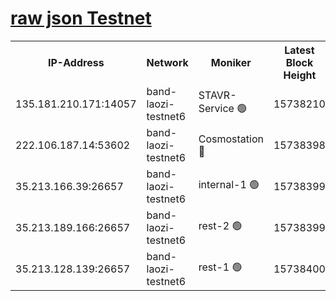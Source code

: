
[raw json Testnet](https://rpc-check.bandt.stavr.tech/bandt/rpcbandt_result.json)
=

<table><tr><th>IP-Address</th><th>Network</th><th>Moniker</th><th>Latest Block Height</th><th>Earliest Block Height</th><th>Catching Up</th><th>Tx Index</th><th>Voting Power</th><th>Scan Time</th></tr><tr><td>135.181.210.171:14057</td><td>band-laozi-testnet6</td><td>STAVR-Service 🟢</td><td>15738210</td><td>15322501</td><td>False</td><td>on</td><td>0</td><td>2024-02-11T03:51:03.486184225UTC</td></tr><tr><td>222.106.187.14:53602</td><td>band-laozi-testnet6</td><td>Cosmostation 🔴</td><td>15738398</td><td>15423001</td><td>False</td><td>on</td><td>2203623</td><td>2024-02-11T03:51:04.915536676UTC</td></tr><tr><td>35.213.166.39:26657</td><td>band-laozi-testnet6</td><td>internal-1 🟢</td><td>15738399</td><td>15638399</td><td>False</td><td>on</td><td>0</td><td>2024-02-11T03:51:05.794879561UTC</td></tr><tr><td>35.213.189.166:26657</td><td>band-laozi-testnet6</td><td>rest-2 🟢</td><td>15738399</td><td>15638399</td><td>False</td><td>on</td><td>0</td><td>2024-02-11T03:51:06.764908347UTC</td></tr><tr><td>35.213.128.139:26657</td><td>band-laozi-testnet6</td><td>rest-1 🟢</td><td>15738400</td><td>15638400</td><td>False</td><td>on</td><td>0</td><td>2024-02-11T03:51:09.777688440UTC</td></tr></table>
